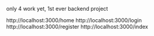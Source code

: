 only 4 work yet, 1st ever backend project


http://localhost:3000/home
http://localhost:3000/login
http://localhost:3000/register
http://localhost:3000/index
